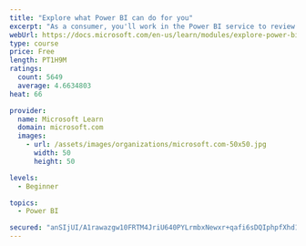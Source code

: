 ```yaml
---
title: "Explore what Power BI can do for you"
excerpt: "As a consumer, you'll work in the Power BI service to review and interact with content that has been shared with you. This module provides the foundational information that you need to work effectively in the Power BI service."
webUrl: https://docs.microsoft.com/en-us/learn/modules/explore-power-bi-service/
type: course
price: Free
length: PT1H9M
ratings:
  count: 5649
  average: 4.6634803
heat: 66

provider:
  name: Microsoft Learn
  domain: microsoft.com
  images:
    - url: /assets/images/organizations/microsoft.com-50x50.jpg
      width: 50
      height: 50

levels:
  - Beginner

topics:
  - Power BI

secured: "anSIjUI/A1rawazgw10FRTM4JriU640PYLrmbxNewxr+qafi6sDQIphpfXhd1xZnbwoLtvM8smJcOsrVirFsoKncFhdVgRkEunGddgTkS17zDedhG2ZPjpTfwik1FtacHWtzPSHSHXCLh8UzZBeFAMn4c3R3Pox1V5Cn51qaMggAA/xbJh6kz+FsTyvr0Up8Gl3vBrml+A9t/56vJuUEtewJnQkwHkELpq7MXzMRQcnr4uvtHiKmm5Fx9+6Sk3XYhu7v3R+EhwB6KAl+AtgzbaQnu9fNLlEaHQaiLEQ0PQAZmtpeDybFeLxaKYwf60Unbk5jW0vnojeshPKX5PAlaEr97/gCVCm7oJG+08Dr2la13+pcxonZJeSg8Kf3Y9cuk5Q6ZdT8mOEMy5cSlFQKAw==;LHPW0yEmHy1/rqTLpuDvVw=="
---
```


